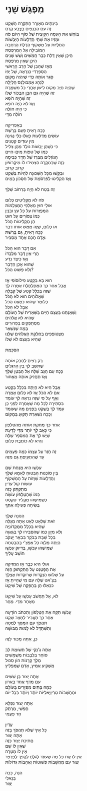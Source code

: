 # מִפְגָּשׁ שֵׁנִי

בֵּינְתַיִם מְאַוְרֵר הַתִּקְרָה הַשָּׁקֵט\
זֶה עִם הַכְּנָפַיִם בְּצֶבַע קְרֵם\
בּוֹחֵשׁ אֶת הָעִסָּה הַקֵּיצִית שֶׁל סוֹף הַיּוֹם פֹּה\
וּמֵזִיז אֶת שְׁתֵּי הַדְּלָעוֹת הַיְּבֵשׁוֹת \
הַתְּלֻיּוֹת עַל מַשְׁקוֹף הַדֶּלֶת הָרְחָבָה \
הַמּוֹבִילָה אֶל הַמִּרְפֶּסֶת \
הֵיכָן שֶׁאֵין דֶּלֶת כְּבָר חֲמִשִּׁים וְשֵׁשׁ שָׁנִים \
הֵיכָן שֶׁאֵין מִרְפֶּסֶת \
מֵאָז שֶׁהַבֵּן שֶׁל הָרַב הָרָאשִׁי\
הַסְּפָרַדִּי כַּנִּרְאֶה, שֶׁל יָפוֹ \
סָגַר אוֹתָהּ כְּדֵי שֶׁיִּהְיֶה מָקוֹם \
לְנַהַג אַמְבּוּלַנְס הַלַּיְלָה\
שֶׁהָיָה חַיָּב מָקוֹם לִישֹׁן אַחֲרֵי כָּל מִשְׁמֶרֶת\
זֶה שֶׁהָיָה גַּם הַבֵּן הַבְּכוֹר שֶׁלּוֹ\
זֶה שֶׁהָיָה רוֹפֵא\
וְאָז לֹא הָיָה רוֹפֵא\
כִּי הָיָה חוֹלֶה\
חוֹלֶה מִדַּי\
\
בְּאַפְרִיקָה\
כָּכָה רָאִיתָ פַּעַם בָּרֶשֶׁת\
עוֹשִׂים מִדְלָעוֹת כָּאֵלּוּ כְּלֵי נְגִינָה\
מִין עוּדִים קְטַנִּים\
כִּי כְּשֶׁהֵן יְבֵשׁוֹת נוֹלָד מֵהֶן צְלִיל \
כְּמוֹ שֶׁל טִפּוֹת מַיִם-חַיִּים\
הַנּוֹזְלִים מִבֶּרֶז שֶׁל חֲדַר כְּבִיסָה\
כָּזֶה שֶׁבְּמִקְרֶה הִצְמִידוּ לוֹ מִיקְרוֹפוֹן\
קָרוֹב קָרוֹב\
וּבִקְּשׁוּ מִכָּל הַשְּׁכוּנָה לִהְיוֹת בְּשֶׁקֶט\
וְאָז הִקְלִיטוּ לְפִרְסֹמֶת שֶׁל חִסָּכוֹן בְּמַיִם\
\
זֶה בֶּטַח לֹא הָיָה בָּרְחוֹב שֶׁלְּךָ\
\
פֹּה לֹא מַקְלִיטִים כְּלוּם\
אוּלַי חוּץ מֵאַלְפֵי הַמַּצְלֵמוֹת\
הַמְּפֻזָּרוֹת עַל כָּל עֵץ וּבִנְיָן\
כְּמוֹ צִפּוֹרִים עַל חוּט\
הֵן מַקְלִיטוֹת הַכֹּל\
אוֹ כְּלוּם, שֶׁזֶּה מַמָּשׁ אוֹתוֹ דָּבָר\
כָּכָה רָאִיתָ, גַּם בָּרֶשֶׁת\
אָדָם חָכָם אֶחָד מַסְבִּיר:\
\
אִם דָּבָר הוּא הַכֹּל\
הֲרֵי אֵין דָּבָר מִלְּבַדּוֹ\
וְאָז כֵּיצַד נֵדַע \
שֶׁהוּא אָכֵן הַדָּבָר\
וְלֹא פָּשׁוּט הַכֹּל?\
\
הוּא בָּא בְּקֶטַע פִילוֹסוֹפִי אָז\
אֲבָל אַחַר כָּךְ הַמְּתֻלְתֶּלֶת אָמְרָה לְךָ\
שֶׁזֶּה בִּכְלָל קֶטַע שֶׁל קַבָּלָה\
שֶׁאֱלוֹהִים הוּא לֹא הַכֹּל\
כְּלוֹמַר שֶׁהוּא כִּמְעַט הַכֹּל\
אֲבָל לֹא הַכֹּל\
וְשֶׁאֲנַחְנוּ בְּעֶצֶם חַיִּים בַּשְּׁאֵרִית שֶׁל הָעוֹלָם \
שֶׁהִיא לֹא אֱלֹהִים\
מִסְתַּפְּקִים בַּפֵּרוּרִים\
בְּמָה שֶׁנִּשְׁאַר\
מִצְטוֹפְפִים בְּחֶלְקַת הָאֱלֹהִים שֶׁלָּנוּ\
שֶׁהִיא בְּעֶצֶם לֹא שֶׁלּוֹ\
\
הַסְכָּמַת\
\
רַק רָצִיתָ לְחַבֵּק אוֹתָהּ\
שֶׁתֵּשֵׁב לְךָ בֵּין הָרַגְלַיִם\
כָּכָה עִם הַגַּב שֶׁלָּהּ אֶל הַבֶּטֶן שֶׁלְּךָ\
וְאָז תַּחֲזִיק אוֹתָהּ מֵאָחוֹר\
\
אֲבָל הִיא לֹא הָיְתָה בִּכְלָל בַּקֶּטַע\
אִם לֹא הַכֹּל אָז לֹא כְּלוּם אָמְרָה\
וְאַף עַל פִּי שֶׁזֶּה נִרְאֶה לְךָ עוֹמֵד\
בִּסְתִירָה לְכָל מָה שֶׁאָמְרָה לִפְנֵי כֵן\
עָמַד לְךָ בְּשֶׁקֶט בִּפְנִים מָה שֶׁעוֹמֵד\
וְכָכָה נִשְׁאֶרֶת תָּקוּעַ בַּמָּקוֹם\
\
אַחַר כָּךְ מָחַקְתָּ אוֹתָהּ מֵהַטֵּלֵפוֹן\
כִּי כָּאַב לָךְ יוֹתֵר מִדַּי לָדַעַת\
שֶׁיֵּשׁ לְךָ אֶת הַמִּסְפָּר שֶׁלָּהּ\
וְהִיא לֹא כּוֹתֶבֶת כְּלוּם\
\
זֶה חָזַר עַל עַצְמוֹ כַּמָּה פְּעָמִים\
עַד שֶׁהִתְעַיַּפְתָּ גַּם מִזֶּה\
\
עַכְשָׁו הִיא מֻנַּחַת שָׁם\
בֵּין סוֹכְנוּת הַבִּטּוּחַ לְאִמָּא שֶׁלְּךָ\
וְהַדְּלָעוֹת שֶׁזָּזוֹת עַל הַמַּשְׁקוֹף\
עוֹשׂוֹת קוֹל עָדִין\
מְתַקְתַּק כָּזֶה\
כְּמוֹ שֶׁהַטֵּלֵפוֹן עוֹשֶׂה\
כְּשֶׁמִּישֶׁהוּ מַקְלִיד טֵקְסְט\
בְּשִׂיחָה פְּעִילָה אִתְּךָ\
\
הַנּוֹנָה שֶׁלְּךָ\
זֹאת שֶׁלְּאַט לְאַט אַתָּה מְגַלֶּה\
שֶׁהִיא בִּכְלָל מִמָּקֵדוֹנְיָה\
וְלֹא מִיָּוָן כְּמוֹ שֶׁהִסְבִּירוּ לְךָ בְּגַאֲוָה\
בְּכָל שַׁבָּת בַּבֹּקֶר בִּבְאֵר יַעֲקֹב\
הָיְתָה מְלַוָּה כָּל אַפְּצִ'י בְּהַבְטָחָה\
שֶׁמִּישֶׁהוּ עַכְשָׁו, בְּדִיּוּק עַכְשָׁו\
חוֹשֵׁב עָלֶיךָ\
\
אוּלַי הִיא כְּבָר אָז הֶחֱזִיקָה\
אֶת הַפָּטֵנְט עַל הַתִּקְתּוּק הַזֶּה\
עַל שְׁלוֹשׁ הַנְּקֻדּוֹת שֶׁרוֹקְדוֹת אֶצְלְךָ \
בַּצָּ'אט שֶׁלָּהּ עִם מִי שֶׁהָיִיתָ אָז\
ככְּאִלּוּ הֵן בְּהֲפָקָה שֶׁל שִׁיקָגוֹ\
\
לֹא, אַל תַּחֲשֹׁב עַכְשָׁו עַל שִׁיקָגוֹ\
מְאֻחָר מִדַּי. מָחָר\
\
עַכְשָׁו תִּקַּח אֶת הַטֵּלֵפוֹן וְתִכְתֹּב הוֹדָעָה\
אַחַר כָּךְ תַּעֲבִיר לְמַצָּב שָׁקֵט\
תַּהֲפֹךְ עִם הַמָּסָךְ לְמַטָּה\
וְתִשְׁתַּדֵּל לֹא לָמוּת מִבּוּשָׁה\
\
כֵּן, אַתָּה מָכוּר לָזֶה\
\
אַתָּה גַּ'נְקִי שֶׁל תְּשׂוּמֶת לֵב\
סוֹחֵר בִּלְבָבוֹת מְשֻׁמָּשִׁים\
מֶלֶךְ קְרָנוֹת הוֹן סִכּוּל\
מַשְׁקִיעַ אַמִּיץ, אָדָם שֶׁמַּפְלִיץ\
\
אַתָּה יְצוּר בֶּן שִׁשִּׁים\
עִם מַדָּף אֶחָד בָּאָרוֹן\
כַּמָּה בָּתִּים מְפֻזָּרִים בָּעוֹלָם\
וּמַחֲשָׁבוֹת טְרִיוְיָאלִיּוֹת יוֹתֵר וְיוֹתֵר בְּכָל יוֹם\
\
אַתָּה יְצוּר נִפְלָא\
חָפְשִׁי, מְרַתֵּק\
חַד פַּעֲמִי\
\
עֲדַיִן\
כָּל אֵיךְ שֶׁלֹּא תַּהֲפֹךְ בָּזֶה\
אַתָּה יְצוּר\
חֲתִיכַת יְצוּר כָּזֶה\
שֶׁאֵין לוֹ שֵׁם\
אֵין לוֹ מַטָּרָה\
אֵין לוֹ אֶת כָּל מָה שֶׁעוֹזֵר לְגֹלֶם לַהֲפֹךְ לְפַרְפַּר\
יְצוּר עִם מַחֲשָׁבוֹת פְּשׁוּטוֹת וַאֲהָבוֹת גְּדוֹלוֹת\
\
הִנֵּה, כָּכָה\
בָּנָאלִי\
יְצוּר
